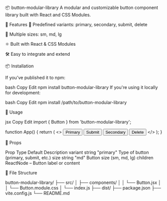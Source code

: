 📦 button-modular-library
A modular and customizable button component library built with React and CSS Modules.

🚀 Features
💅 Predefined variants: primary, secondary, submit, delete

📏 Multiple sizes: sm, md, lg

⚛️ Built with React & CSS Modules

🛠️ Easy to integrate and extend

📦 Installation

If you’ve published it to npm:

bash
Copy
Edit
npm install button-modular-library
If you're using it locally for development:

bash
Copy
Edit
npm install /path/to/button-modular-library

🔧 Usage

jsx
Copy
Edit
import { Button } from 'button-modular-library';

function App() {
  return (
    <>
      <Button variant="primary" size="md">Primary</Button>
      <Button variant="submit" size="sm">Submit</Button>
      <Button variant="secondary" size="sm">Secondary</Button>
      <Button variant="delete" size="lg">Delete</Button>
    </>
  );
}


🧩 Props


Prop	Type	Default	Description
variant	string	"primary"	Type of button (primary, submit, etc.)
size	string	"md"	Button size (sm, md, lg)
children	ReactNode	–	Button label or content



📁 File Structure


button-modular-library/
├── src/
│   ├── components/
│   │   └── Button.jsx
│   │   └── Button.module.css
│   └── index.js
├── dist/
├── package.json
├── vite.config.js
└── README.md
